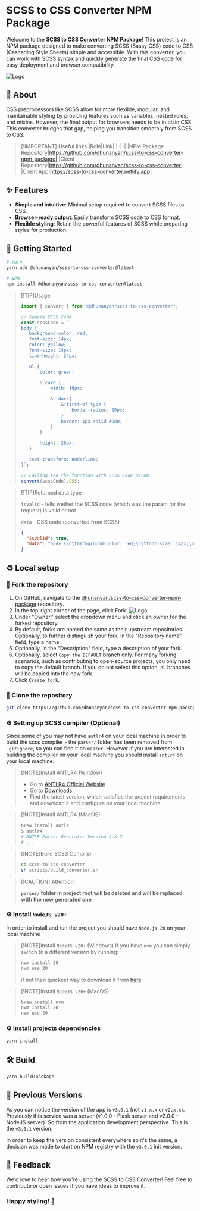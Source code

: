 # SCSS to CSS Converter NPM Package

Welcome to the **SCSS to CSS Converter NPM Package**! This project is an NPM package designed to make converting SCSS (Sassy CSS) code to CSS (Cascading Style Sheets) simple and accessible. With this converter, you can work with SCSS syntax and quickly generate the final CSS code for easy deployment and browser compatibility.

![Logo](./docs/scss-to-css-converter.png)

## 📖 About

CSS preprocessors like SCSS allow for more flexible, modular, and maintainable styling by providing features such as variables, nested rules, and mixins. However, the final output for browsers needs to be in plain CSS. This converter bridges that gap, helping you transition smoothly from SCSS to CSS.

> [!IMPORTANT] Useful links
> |Role|Link|
> |-|-|
> |NPM Package Repository|https://github.com/dhunanyan/scss-to-css-converter-npm-package|
> |Client Repository|https://github.com/dhunanyan/scss-to-css-converter|
> |Client App|https://scss-to-css-converter.netlify.app|

## ✨ Features

- **Simple and intuitive**: Minimal setup required to convert SCSS files to CSS.
- **Browser-ready output**: Easily transform SCSS code to CSS format.
- **Flexible styling**: Retain the powerful features of SCSS while preparing styles for production.

## 🚀 Getting Started

```bash
# Yarn
yarn add @dhunanyan/scss-to-css-converter@latest
```

```bash
# NPM
npm install @dhunanyan/scss-to-css-converter@latest
```

> [!TIP]Usage:
>
> ```js
> import { convert } from "@dhunanyan/scss-to-css-converter";
>
> // Sample SCSS Code
> const scssCode = `
> body {
>    background-color: red;
>    font-size: 14px;
>    color: yellow;
>    font-size: 14px;
>    line-height: 24px;
> 
>    ul {
>        color: green;
> 
>        &.card {
>            width: 10px;
> 
>            &--dark{
>                &:first-of-type {
>                    border-radius: 20px;
>                }
>                border: 1px solid #000;
>            }
>        }
> 
>        height: 20px;
>    }
> 
>    text-transform: underline;
> }`;
>
> // Calling the the function with SCSS Code param
> convert(scssCode).CSS;
> ```

> [!TIP]Returned data type
>
> `isValid` - tells wether the SCSS code (which was the param for the request) is valid or not
>
> `data` - CSS code (converted from SCSS)
>
> ```json
> {
>   "isValid": true,
>   "data": "body {\n\tbackground-color: red;\n\tfont-size: 14px;\n\tcolor: yellow;\n\tfont-size: 14px;\n\tline-height: 24px;\n\ttext-transform: underline;\n}\n\nbody ul {\n\tcolor: green;\n\theight: 20px;\n}\n\nbody ul.card {\n\twidth: 10px;\n}\n\nbody ul.card--dark {\n\tborder: 1px solid #000;\n}\n\nbody ul.card--dark:first-of-type {\n\tborder-radius: 20px;\n}"
> }
> ```

## ⚙️ Local setup

### 🔱 Fork the repository

1. On GitHub, navigate to the [dhunanyan/scss-to-css-converter-npm-package](https://github.com/dhunanyan/scss-to-css-converter-npm-package/tree/dev) repository.
2. In the top-right corner of the page, click Fork.
   ![Logo](./docs/fork.png)
3. Under "Owner," select the dropdown menu and click an owner for the forked repository.
4. By default, forks are named the same as their upstream repositories. Optionally, to further distinguish your fork, in the "Repository name" field, type a name.
5. Optionally, in the "Description" field, type a description of your fork.
6. Optionally, select `Copy the DEFAULT` branch only.
   For many forking scenarios, such as contributing to open-source projects, you only need to copy the default branch. If you do not select this option, all branches will be copied into the new fork.
7. Click `Create fork`.

### 🧲 Clone the repository

```bash
git clone https://github.com/dhunanyan/scss-to-css-converter-npm-package.git
```

### ⚙️ Setting up SCSS compiler (Optional)

Since some of you may not have `antlr4` on your local machine in order to build the scss compiler - the `parser/` folder has been removed from `.gitignore`, so you can find it on `master`.
However if you are interested in building the compiler on your local machine you should install `antlr4` on your local machine.

> [!NOTE]Install ANTLR4 (Window)
>
> - Go to [ANTLR4 Official Website](https://www.antlr.org)
> - Go to [Downloads](https://www.antlr.org/download.html)
> - Find the latest version, which satisfies the project requirements and download it and configure on your local machine

> [!NOTE]Install ANTLR4 (MacOS)
>
> ```bash
> brew install antlr
> $ antlr4
> # ANTLR Parser Generator Version 4.X.X
> # ...
> ```

> [!NOTE]Build SCSS Compiler
>
> ```bash
> cd scss-to-css-converter
> sh scripts/build_converter.sh
> ```

> [!CAUTION] Attention
>
> **`parser/` folder in project root will be deleted and will be replaced with the new generated one**

### ⚙️ Install `NodeJS v20+`

In order to install and run the project you should have `Node.js 20` on your local machine

> [!NOTE]Install `NodeJS v20+` (Windows)
> If you have `nvm` you can simply switch to a different version by running:
>
> ```bash
> nvm install 20
> nvm use 20
> ```
>
> if not then quickest way to download it from [here](https://nodejs.org/en/download/prebuilt-installer/current)

> [!NOTE]Install `NodeJS v20+` (MacOS)
>
> ```bash
> brew install nvm
> nvm install 20
> nvm use 20
> ```

### ⚙️ Install projects dependencies

```bash
yarn install
```

## 🛠️ Build

```bash
yarn build:package
```

## 🔄 Previous Versions

As you can notice the version of the app is `v3.0.1` (not `v1.x.x` or `v2.x.x`). Previously this service was a server (v1.0.0 - Flask server and v2.0.0 - NodeJS server). So from the application development perspective. This is the `v3.0.1` version.

In order to keep the version consistent everywhere so it's the same, a decision was made to start on NPM registry with the `v3.0.1` init version.

## 💬 Feedback

We'd love to hear how you're using the SCSS to CSS Converter! Feel free to contribute or open issues if you have ideas to improve it.

### Happy styling! 🌟
